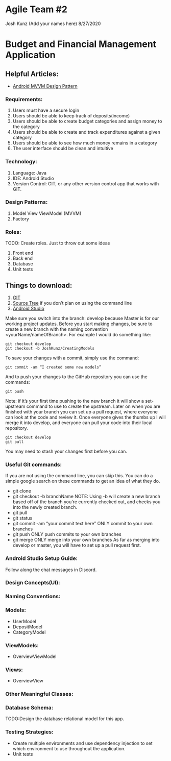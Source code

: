 # Agile Team #2
Josh Kunz (Add your names here)
8/27/2020

# Budget and Financial Management Application

## Helpful Articles:
* [Android MVVM Design Pattern](https://www.journaldev.com/20292/android-mvvm-design-pattern)

### Requirements:
1. Users must have a secure login
2. Users should be able to keep track of deposits(income)
3. Users should be able to create budget categories and assign money to the category
4. Users should be able to create and track expenditures against a given category
5. Users should be able to see how much money remains in a category
6. The user interface should be clean and intuitive

### Technology:
1. Language: Java
2. IDE: Android Studio
3. Version Control: GIT, or any other version control app that works with GIT.

### Design Patterns:
1. Model View ViewModel (MVVM)
2. Factory

### Roles: 
TODO: Create roles.
Just to throw out some ideas
1. Front end
2. Back end
3. Database
4. Unit tests


## Things to download:
1. [GIT](https://git-scm.com/downloads)
2. [Source Tree](https://www.sourcetreeapp.com/) if you don’t plan on using the command line
3. [Android Studio](https://developer.android.com/studio)


Make sure you switch into the branch: develop because Master is for our working project updates. Before you start making changes, be sure to create a new branch with the naming convention <yourName/nameOfBranch>. For example I would do something like:

```
git checkout develop
git checkout -b JoshKunz/CreatingModels
```

To save your changes with a commit, simply use the command:

```
git commit -am “I created some new models”
```

And to push your changes to the GitHub repository you can use the commands:

```
git push
```

Note: if it’s your first time pushing to the new branch it will show a set-upstream command to use to create the upstream.
Later on when you are finished with your branch you can set up a pull request, where everyone can look at the code and review it. Once everyone gives the thumbs up I will merge it into develop, and everyone can pull your code into their local repository.

```
git checkout develop
git pull
```
You may need to stash your changes first before you can.

### Useful Git commands:
If you are not using the command line, you can skip this.
You can do a simple google search on these commands to get an idea of what they do. 
* git clone
* git checkout -b branchName 
NOTE: Using -b will create a new branch based off of the branch you're currently checked out, and checks you into the newly created branch.
* git pull
* git status
* git commit -am “your commit text here” ONLY commit to your own branches
* git push ONLY push commits to your own branches
* git merge ONLY merge into your own branches
As far as merging into develop or master, you will have to set up a pull request first.

### Android Studio Setup Guide:
Follow along the chat messages in Discord.


### Design Concepts(UI):
 



### Naming Conventions:
 



### Models:
* UserModel
* DepositModel
* CategoryModel

### ViewModels:
* OverviewViewModel

### Views:
* OverviewView

### Other Meaningful Classes:



### Database Schema:
TODO:Design the database relational model for this app.

### Testing Strategies:
* Create multiple environments and use dependency injection to set which environment to use throughout the application.
* Unit tests

